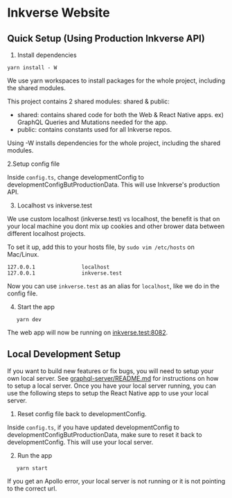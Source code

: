 # Inkverse Website

## Quick Setup (Using Production Inkverse API)

1. Install dependencies

```
yarn install - W
```

We use yarn workspaces to install packages for the whole project, including the shared modules.

This project contains 2 shared modules: shared & public:
- shared: contains shared code for both the Web & React Native apps. ex) GraphQL Queries and Mutations needed for the app.
- public: contains constants used for all Inkverse repos.

Using -W installs dependencies for the whole project, including the shared modules.

2.Setup config file

Inside `config.ts`, change developmentConfig to developmentConfigButProductionData. This will use Inkverse's production API.


3. Localhost vs inkverse.test

We use custom localhost (inkverse.test) vs localhost, the benefit is that on your local machine you dont mix up cookies and other brower data between different localhost projects.

To set it up, add this to your hosts file, by `sudo vim /etc/hosts` on Mac/Linux.

```
127.0.0.1               localhost
127.0.0.1               inkverse.test
```

Now you can use `inkverse.test` as an alias for `localhost`, like we do in the config file.

4. Start the app

```
   yarn dev
```

The web app will now be running on [inkverse.test:8082](http://inkverse.test:8082).

## Local Development Setup

If you want to build new features or fix bugs, you will need to setup your own local server. See [graphql-server/README.md](https://github.com/taddyorg/inkverse-graphql-server) for instructions on how to setup a local server. Once you have your local server running, you can use the following steps to setup the React Native app to use your local server.

1. Reset config file back to developmentConfig.

Inside `config.ts`, if you have updated developmentConfig to developmentConfigButProductionData, make sure to reset it back to developmentConfig. This will use your local server.

2. Run the app

```
   yarn start
```

If you get an Apollo error, your local server is not running or it is not pointing to the correct url.